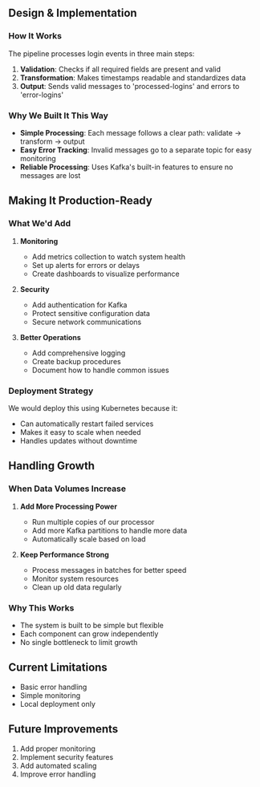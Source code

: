 ## Design & Implementation
### How It Works
The pipeline processes login events in three main steps:
1. **Validation**: Checks if all required fields are present and valid
2. **Transformation**: Makes timestamps readable and standardizes data
3. **Output**: Sends valid messages to 'processed-logins' and errors to 'error-logins'

### Why We Built It This Way
- **Simple Processing**: Each message follows a clear path: validate → transform → output
- **Easy Error Tracking**: Invalid messages go to a separate topic for easy monitoring
- **Reliable Processing**: Uses Kafka's built-in features to ensure no messages are lost

## Making It Production-Ready

### What We'd Add
1. **Monitoring**
   - Add metrics collection to watch system health
   - Set up alerts for errors or delays
   - Create dashboards to visualize performance

2. **Security**
   - Add authentication for Kafka
   - Protect sensitive configuration data
   - Secure network communications

3. **Better Operations**
   - Add comprehensive logging
   - Create backup procedures
   - Document how to handle common issues

### Deployment Strategy
We would deploy this using Kubernetes because it:
- Can automatically restart failed services
- Makes it easy to scale when needed
- Handles updates without downtime

## Handling Growth

### When Data Volumes Increase
1. **Add More Processing Power**
   - Run multiple copies of our processor
   - Add more Kafka partitions to handle more data
   - Automatically scale based on load

2. **Keep Performance Strong**
   - Process messages in batches for better speed
   - Monitor system resources
   - Clean up old data regularly

### Why This Works
- The system is built to be simple but flexible
- Each component can grow independently
- No single bottleneck to limit growth

## Current Limitations
- Basic error handling
- Simple monitoring
- Local deployment only

## Future Improvements
1. Add proper monitoring
2. Implement security features
3. Add automated scaling
4. Improve error handling